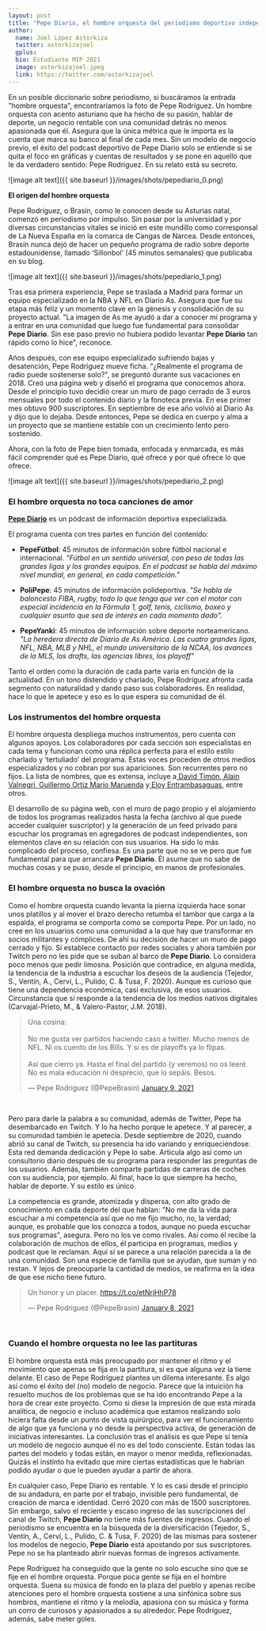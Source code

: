 ```yaml
---
layout: post
title: "Pepe Diario, el hombre orquesta del periodismo deportivo independiente"
author:
  name: Jöel López Astorkiza
  twitter: astorkizajoel
  gplus:
  bio: Estudiante MIP 2021
  image: astorkizajoel.jpeg
  link: https://twitter.com/astorkizajoel
---
```

En un posible diccionario sobre periodismo, si buscáramos la entrada "hombre orquesta", encontraríamos la foto de Pepe Rodríguez. Un hombre orquesta con acento asturiano que ha hecho de su pasión, hablar de deporte, un negocio rentable con  una comunidad detrás no menos apasionada que él. Asegura que la única métrica que le importa es la cuenta que marca su banco al final de cada mes. Sin un modelo de negocio previo, el éxito del podcast deportivo  de Pepe Diario solo se entiende si se quita el foco en gráficas y cuentas de resultados y se pone en aquello que le da verdadero sentido: Pepe Rodriguez. En su relato está su secreto. 

![image alt text]({{ site.baseurl }}/images/shots/pepediario_0.png)

**El origen del hombre orquesta**

Pepe Rodríguez, o Brasín, como le conocen desde su Asturias natal, comenzó en periodismo por impulso. Sin pasar por la universidad y por diversas circunstancias vitales se inició en este mundillo como  corresponsal de La Nueva España en la comarca de Cangas de Narcea. Desde entonces, Brasín nunca dejó de hacer un pequeño programa de radio sobre deporte estadounidense, llamado ‘Sillonbol’ (45 minutos semanales) que publicaba en su blog.

![image alt text]({{ site.baseurl }}/images/shots/pepediario_1.png)

Tras esa primera experiencia, Pepe se traslada a Madrid para formar un equipo especializado en la NBA y NFL en Diario As. Asegura que fue su etapa más feliz y un momento clave en la génesis y consolidación de su proyecto actual.   "La imagen de As me ayudó a dar a conocer mi programa y a entrar en una comunidad que luego fue fundamental para consolidar **Pepe Diario**. Sin ese paso previo no hubiera podido levantar **Pepe Diario** tan rápido como lo hice", reconoce.

Años después, con ese equipo especializado sufriendo bajas y desatención, Pepe Rodríguez mueve  ficha. "¿Realmente el programa de radio puede sostenerse solo?", se preguntó durante sus vacaciones en 2018. Creó una página web y diseñó el programa que conocemos ahora. Desde el principio tuvo decidió crear un  muro de pago cerrado de 3 euros mensuales por todo el contenido diario y la fonoteca previa. En ese primer mes obtuvo 900 suscriptores. En septiembre de ese año volvió al Diario As y dijo que lo dejaba. Desde entonces, Pepe se dedica en cuerpo y alma a un proyecto que se mantiene estable con un crecimiento lento pero sostenido.

Ahora, con la foto de Pepe bien tomada, enfocada y enmarcada, es más fácil comprender qué es Pepe Diario, qué ofrece y por qué ofrece lo que ofrece.

![image alt text]({{ site.baseurl }}/images/shots/pepediario_2.png)

### El hombre orquesta no toca canciones de amor

**[Pepe Diario](https://pepediario.com/)** es un pódcast de información deportiva especializada.

El programa cuenta con tres partes en función del contenido:

- **PepeFútbol**: 45 minutos de información sobre fútbol nacional e internacional. *"Fútbol en un sentido universal, con peso de todas las grandes ligas y los grandes equipos. En el podcast se habla del máximo nivel mundial, en general, en cada competición."*

- **PoliPepe**: 45 minutos de información polideportiva. *"Se habla de baloncesto FIBA, rugby, todo lo que tenga que ver con el motor con especial incidencia en la Fórmula 1, golf, tenis, ciclismo, boxeo y cualquier asunto que sea de interés en cada momento dado".*

- **PepeYanki**: 45 minutos de información sobre deporte norteamericano. *"La heredera directa de Diario de As América. Las cuatro grandes ligas, NFL, NBA, MLB y NHL, el mundo universitario de la NCAA, los avances de la MLS, los drafts, las agencias libres, los playoff"*

Tanto el orden como la duración de cada parte varía  en función de la actualidad. En un tono distendido y charlado, Pepe Rodríguez afronta cada segmento con naturalidad y dando paso sus  colaboradores. En realidad, hace lo que le apetece y eso es lo que espera su comunidad de él. 

### Los instrumentos del hombre orquesta

El hombre orquesta despliega  muchos instrumentos, pero cuenta con algunos apoyos. Los colaboradores por cada sección son especialistas en cada tema y funcionan como una réplica perfecta para el estilo estilo charlado y ‘tertuliado’ del programa. Estas voces proceden de otros medios especializados y no cobran por sus apariciones. Son recurrentes pero no fijos. La lista de nombres, que es extensa, incluye a[ David Timón](https://twitter.com/davidtimon_?ref_src=twsrc%5Egoogle%7Ctwcamp%5Eserp%7Ctwgr%5Eauthor),[ Alain Valnegri](https://twitter.com/alvalnegri?lang=es),[ Guillermo Ortiz](https://twitter.com/guilleortiz_77)[ Mario Maruenda](https://twitter.com/Unmalkicker) y[ Eloy Entrambasaguas](https://twitter.com/eloy_eg), entre otros. 

El desarrollo de su página web, con el muro de pago propio y el alojamiento de todos los programas realizados hasta la fecha (archivo al que puede acceder cualquier suscriptor) y la generación de un feed privado para escuchar los programas en agregadores de podcast independientes, son elementos clave en su relación con sus usuarios. Ha sido lo más complicado del proceso, confiesa. Es una parte que no se ve pero que fue fundamental para que arrancara **Pepe Diario**. Él asume que no sabe de muchas cosas y se puso, desde el principio, en manos de profesionales.

### El hombre orquesta no busca la ovación

Como el hombre orquesta cuando levanta la pierna izquierda hace sonar unos platillos y al mover el brazo derecho retumba el tambor que carga a la espalda, el programa se comporta como se comporta Pepe. Por un lado, no cree en los usuarios como una comunidad a la que hay que transformar en socios militantes y cómplices. De ahí su decisión de hacer un muro de pago cerrado y fijo. Sí establece contacto por redes sociales y ahora también por Twitch pero no les pide que se suban al barco de **Pepe Diario**. Lo considera poco menos que pedir limosna. Posición que contradice, en alguna medida, la tendencia de la industria a escuchar los deseos de la audiencia (Tejedor, S., Ventín, A., Cerví, L., Pulido, C. & Tusa, F. 2020). Aunque es curioso que tiene una dependencia económica, casi exclusiva, de esos usuarios. Circunstancia que sí responde a la tendencia de los medios nativos digitales (Carvajal-Prieto, M., & Valero-Pastor, J.M. 2018). 

<blockquote class="twitter-tweet"><p lang="es" dir="ltr">Una cosina:<br><br>No me gusta ver partidos haciendo caso a twitter. Mucho menos de NFL. Ni os cuento de los Bills. Y si es de playoffs ya lo flipas. <br><br>Así que cierro ya. Hasta el final del partido (y veremos) no os leeré. No es mala educación ni desprecio, que lo sepáis. Besos.</p>&mdash; Pepe Rodriguez (@PepeBrasin) <a href="https://twitter.com/PepeBrasin/status/1347959971284193284?ref_src=twsrc%5Etfw">January 9, 2021</a></blockquote> <script async src="https://platform.twitter.com/widgets.js" charset="utf-8"></script>
<br>

Pero para darle la palabra a su comunidad, además de Twitter,  Pepe ha desembarcado  en Twitch. Y lo ha hecho  porque le apetece. Y al parecer, a su comunidad también le apetecía. Desde septiembre de 2020, cuando abrió su canal de Twitch, su presencia ha ido variando y enriqueciéndose. Esta red demanda dedicación y Pepe lo sabe. Articula algo así como un consultorio diario después de su programa para responder las preguntas de los usuarios. Además, también comparte partidas de carreras de coches con su audiencia, por ejemplo. Al final, hace lo que siempre ha hecho, hablar de deporte. Y su estilo es único. 

La competencia es grande, atomizada y dispersa, con alto grado de conocimiento en cada deporte del que hablan: "No me da la vida para escuchar a mi competencia así que no me fijo mucho, no, la verdad; aunque, es probable que los conozca a todos, aunque no pueda escuchar sus programas", asegura.  Pero no los ve como rivales. Así como él recibe la colaboración de muchos de ellos, él participa en programas, medios y podcast que le reclaman. Aquí sí se parece a una relación parecida a la de una comunidad. Son una especie de familia que se ayudan, que suman y no restan. Y lejos de preocuparle la cantidad de medios, se reafirma en la idea de que ese nicho tiene futuro.

<blockquote class="twitter-tweet"><p lang="es" dir="ltr">Un honor y un placer. <a href="https://t.co/etNrjHhP78">https://t.co/etNrjHhP78</a></p>&mdash; Pepe Rodriguez (@PepeBrasin) <a href="https://twitter.com/PepeBrasin/status/1347649569300115456?ref_src=twsrc%5Etfw">January 8, 2021</a></blockquote> <script async src="https://platform.twitter.com/widgets.js" charset="utf-8"></script>
<br>

### Cuando el hombre orquesta no lee las partituras

El hombre orquesta está más preocupado por mantener el ritmo y el movimiento que apenas se fija en la partitura, si es que alguna vez la tiene delante. El caso de Pepe Rodríguez plantea un dilema interesante. Es algo así como el éxito del (no) modelo de negocio. Parece que la intuición ha resuelto muchos de los problemas que se ha ido encontrando Pepe a la hora de crear este proyecto. Como si diese la impresión de que esta mirada analítica, de negocio e incluso académica que estamos realizando solo hiciera falta desde un punto de vista quirúrgico, para ver el funcionamiento de algo que ya funciona y no desde la perspectiva activa, de generación de iniciativas interesantes. La conclusión tras el análisis es que Pepe sí tenía un modelo de negocio aunque él no es del todo consciente. Están todas las partes del modelo y todas están, en mayor o menor medida, reflexionadas. Quizás el instinto ha evitado que mire ciertas estadísticas que le habrían podido ayudar o que le pueden ayudar a partir de ahora.

En cualquier caso, Pepe Diario es rentable. Y lo es casi desde el principio de su andadura, en parte por el trabajo, invisible pero fundamental, de creación de marca e identidad. Cerró 2020 con más de 1500 suscriptores. Sin embargo, salvo el reciente y escaso ingreso de las suscripciones del canal de Twitch, **Pepe Diario** no tiene más fuentes de ingresos. Cuando el periodismo se encuentra en la búsqueda de la diversificación (Tejedor, S., Ventín, A., Cerví, L., Pulido, C. & Tusa, F. 2020) de las mismas para sostener los modelos de negocio, **Pepe Diario** está apostando por sus suscriptores. Pepe no se ha planteado abrir nuevas formas de ingresos activamente.

Pepe Rodríguez ha conseguido que la gente no solo escuche sino que se fije en el hombre orquesta. Porque poca gente se fija en el hombre orquesta. Suena su música de fondo en la plaza del pueblo y apenas recibe atenciones pero el hombre orquesta sostiene a una sinfónica sobre sus hombros, mantiene el ritmo y la melodía, apasiona con su música y forma un corro de curiosos y apasionados a su alrededor. Pepe Rodríguez, además, sabe meter goles.